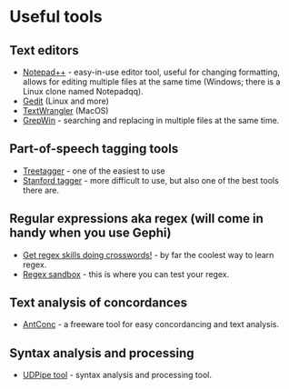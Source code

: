 # Useful tools

## Text editors
* [Notepad++](https://notepad-plus-plus.org/) - easy-in-use editor tool, useful for changing formatting, allows for editing multiple files at the same time (Windows; there is a Linux clone named Notepadqq).
* [Gedit](https://wiki.gnome.org/Apps/Gedit) (Linux and more)
* [TextWrangler](https://itunes.apple.com/pl/app/textwrangler/id404010395?mt=12) (MacOS)
* [GrepWin](https://tools.stefankueng.com/grepWin.html) - searching and replacing in multiple files at the same time.
  
## Part-of-speech tagging tools
* [Treetagger](http://www.cis.uni-muenchen.de/~schmid/tools/TreeTagger/) - one of the easiest to use
* [Stanford tagger](https://nlp.stanford.edu/software/tagger.html) - more difficult to use, but also one of the best tools there are.
   
## Regular expressions aka regex (will come in handy when you use Gephi)
* [Get regex skills doing crosswords!](https://regexcrossword.com/) - by far the coolest way to learn regex.  
* [Regex sandbox](https://regex101.com/) - this is where you can test your regex.  

## Text analysis of concordances
* [AntConc](http://www.laurenceanthony.net/software.html) - a freeware tool for easy concordancing and text analysis.  

## Syntax analysis and processing
* [UDPipe tool](http://lindat.mff.cuni.cz/services/udpipe/) - syntax analysis and processing tool.
